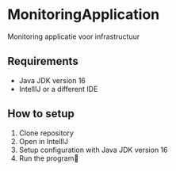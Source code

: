# MonitoringApplication
Monitoring applicatie voor infrastructuur

## Requirements
* Java JDK version 16
* IntellIJ or a different IDE

## How to setup
1. Clone repository
1. Open in IntellIJ
1. Setup configuration with Java JDK version 16
1. Run the program🚀